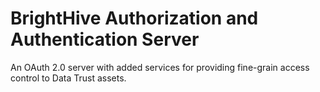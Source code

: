 # BrightHive Authorization and Authentication Server

An OAuth 2.0 server with added services for providing fine-grain access control to Data Trust assets.
